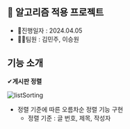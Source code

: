 ## 🙌 알고리즘 적용 프로젝트
- 📅진행일자 : 2024.04.05
- 👩‍💻팀원 : 김민주, 이승원

## 기능 소개
✔**게시판 정렬**

![listSorting](/docs/게시판정렬기능.png)
- 정렬 기준에 따른 오름차순 정렬 기능 구현
  - 정렬 기준 : 글 번호, 제목, 작성자
